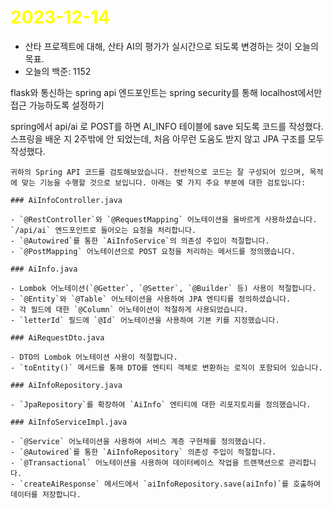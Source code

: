 # <span style="color:yellow">2023-12-14</span>
- 산타 프로젝트에 대해, 산타 AI의 평가가 실시간으로 되도록 변경하는 것이 오늘의 목표.
- 오늘의 백준: 1152

flask와 통신하는 spring api 엔드포인트는 spring security를 통해 localhost에서만 접근 가능하도록 설정하기

spring에서 api/ai 로 POST를 하면 AI_INFO 테이블에 save 되도록 코드를 작성했다.
스프링을 배운 지 2주밖에 안 되었는데, 처음 아무런 도움도 받지 않고 JPA 구조를 모두 작성했다.

```ai-validation
귀하의 Spring API 코드를 검토해보았습니다. 전반적으로 코드는 잘 구성되어 있으며, 목적에 맞는 기능을 수행할 것으로 보입니다. 아래는 몇 가지 주요 부분에 대한 검토입니다:

### AiInfoController.java

- `@RestController`와 `@RequestMapping` 어노테이션을 올바르게 사용하셨습니다. `/api/ai` 엔드포인트로 들어오는 요청을 처리합니다.
- `@Autowired`를 통한 `AiInfoService`의 의존성 주입이 적절합니다.
- `@PostMapping` 어노테이션으로 POST 요청을 처리하는 메서드를 정의했습니다.

### AiInfo.java

- Lombok 어노테이션(`@Getter`, `@Setter`, `@Builder` 등) 사용이 적절합니다.
- `@Entity`와 `@Table` 어노테이션을 사용하여 JPA 엔티티를 정의하셨습니다.
- 각 필드에 대한 `@Column` 어노테이션이 적절하게 사용되었습니다.
- `letterId` 필드에 `@Id` 어노테이션을 사용하여 기본 키를 지정했습니다.

### AiRequestDto.java

- DTO의 Lombok 어노테이션 사용이 적절합니다.
- `toEntity()` 메서드를 통해 DTO를 엔티티 객체로 변환하는 로직이 포함되어 있습니다.

### AiInfoRepository.java

- `JpaRepository`를 확장하여 `AiInfo` 엔티티에 대한 리포지토리를 정의했습니다.

### AiInfoServiceImpl.java

- `@Service` 어노테이션을 사용하여 서비스 계층 구현체를 정의했습니다.
- `@Autowired`를 통한 `AiInfoRepository` 의존성 주입이 적절합니다.
- `@Transactional` 어노테이션을 사용하여 데이터베이스 작업을 트랜잭션으로 관리합니다.
- `createAiResponse` 메서드에서 `aiInfoRepository.save(aiInfo)`를 호출하여 데이터를 저장합니다.
```
